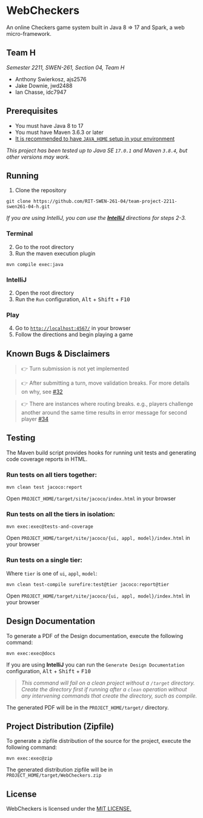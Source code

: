 # WebCheckers

An online Checkers game system built in Java 8 => 17 and Spark, a web micro-framework.

## Team H

_Semester 2211, SWEN-261, Section 04, Team H_

- Anthony Swierkosz, ajs2576
- Jake Downie, jwd2488
- Ian Chasse, idc7947

## Prerequisites

- You must have Java 8 to 17
- You must have Maven 3.6.3 or later
- [It is recommended to have `JAVA_HOME` setup in your environment](https://docs.oracle.com/en/cloud/saas/enterprise-performance-management-common/diepm/epm_set_java_home_104x6dd63633_106x6dd6441c.html)

_This project has been tested up to Java SE `17.0.1` and Maven `3.8.4`, but other versions may
work._

## Running

1. Clone the repository

```
git clone https://github.com/RIT-SWEN-261-04/team-project-2211-swen261-04-h.git
```

_If you are using IntelliJ, you can use
the **[IntelliJ](https://github.com/RIT-SWEN-261-04/team-project-2211-swen261-04-h/tree/master#intellij)**
directions for steps 2-3._

### Terminal

2. Go to the root directory
3. Run the maven execution plugin

```
mvn compile exec:java
```

### IntelliJ

2. Open the root directory
3. Run the `Run` configuration, <kbd>Alt</kbd> + <kbd>Shift</kbd> + <kbd>F10</kbd>

### Play

4. Go to [`http://localhost:4567/`](http://localhost:4567/) in your browser
5. Follow the directions and begin playing a game

## Known Bugs & Disclaimers

> 👉 Turn submission is not yet implemented

> 👉 After submitting a turn, move validation breaks. For more details on why, see [#32](https://github.com/RIT-SWEN-261-04/team-project-2211-swen261-04-h/issues/32)

> 👉 There are instances where routing breaks. e.g., players challenge another around the same time results in error message for second player [#34](https://github.com/RIT-SWEN-261-04/team-project-2211-swen261-04-h/issues/32)

## Testing

The Maven build script provides hooks for running unit tests and generating code coverage reports in
HTML.

### Run tests on all tiers together:

```
mvn clean test jacoco:report
```

Open `PROJECT_HOME/target/site/jacoco/index.html` in your browser

### Run tests on all the tiers in isolation:

```
mvn exec:exec@tests-and-coverage
```

Open `PROJECT_HOME/target/site/jacoco/{ui, appl, model}/index.html` in your browser

### Run tests on a single tier:

Where `tier` is one of `ui`, `appl`, `model`:

```
mvn clean test-compile surefire:test@tier jacoco:report@tier
``` 

Open `PROJECT_HOME/target/site/jacoco/{ui, appl, model}/index.html` in your browser

## Design Documentation

To generate a PDF of the Design documentation, execute the following command:

```
mvn exec:exec@docs
```

If you are using **IntelliJ** you can run the `Generate Design Documentation` configuration, <kbd>
Alt</kbd> + <kbd>Shift</kbd> + <kbd>F10</kbd>
> _This command will fail on a clean project without a `/target` directory. Create the directory first if running after a `clean` operation without any intervening commands that create the directory, such as compile._

The generated PDF will be in the `PROJECT_HOME/target/` directory.

## Project Distribution (Zipfile)

To generate a zipfile distribution of the source for the project, execute the following command:

```
mvn exec:exec@zip
```

The generated distribution zipfile will be in `PROJECT_HOME/target/WebCheckers.zip`

## License

WebCheckers is licensed under
the [MIT LICENSE.](https://github.com/RIT-SWEN-261-04/team-project-2211-swen261-04-h/blob/master/LICENSE)
